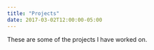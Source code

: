 ```yaml
---
title: "Projects"
date: 2017-03-02T12:00:00-05:00
---
```

These are some of the projects I have worked on.
